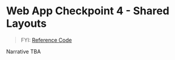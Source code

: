 # Web App Checkpoint 4 - Shared Layouts

> FYI: [Reference Code](https://github.com/s2t2/daily-briefings-py/pull/1/commits/3449ff1040dbdc6acae3650779098b314bac6ae1)

Narrative TBA
